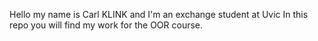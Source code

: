 Hello my name is Carl KLINK and I'm an exchange student at Uvic
In this repo you will find my work for the OOR course. 
